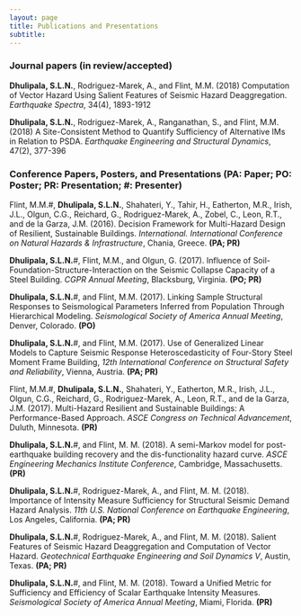 ```yaml
---
layout: page
title: Publications and Presentations
subtitle:
---
```


### Journal papers (in review/accepted)

**Dhulipala, S.L.N.**, Rodriguez-Marek, A., and Flint, M.M. (2018) Computation of Vector Hazard Using Salient Features of Seismic Hazard Deaggregation. *Earthquake Spectra*, 34(4), 1893-1912

**Dhulipala, S.L.N.**, Rodriguez-Marek, A., Ranganathan, S., and Flint, M.M. (2018) A Site-Consistent Method to Quantify Sufficiency of Alternative IMs in Relation to PSDA. *Earthquake Engineering and Structural Dynamics*, 47(2), 377-396

<!---

**Dhulipala, S.L.N.** and Flint, M.M. (2019) Non-Renewal Semi-Markov Functionality Recovery Model Accounting Multiple Disruptions for Infrastructure Resilience. *Reliability Engineering and System Safety* (in review)

**Dhulipala, S.L.N.** (2018) What is the Seismology of Accelerogram Amplitude Scaling? *Earthquake Spectra* (in review)

**Dhulipala, S.L.N.** and Flint, M.M. (2018) Bayesian Conditional Spectrum for Ground Motion Selection. *Earthquake Engineering and Structural Dynamics* (in review)

### Journal papers (in progress)

1. **Dhulipala, S.L.N.** and Baroud, H. The Markov Hierarchy in Infrastructure Resilience Assessment: From Single Hazard to Multihazards. *Structural Safety*

2. **Dhulipala, S.L.N.**, Bahrampouri, M., and Rodriguez-Marek, A. Optimal Intensity Measures for Site Response Prediction.

3. **Dhulipala, S.L.N.** Seismological Correctness of Accelerogram Scaling: Collapse Capacities and FEMA P695 Spectral Shape Factors. *Earthquake Spectra*

4. Flint, M. M., **Dhulipala, S.L.N.**, Esteghamati, M. Z., Gil, E., Kamalzare, S., Ladipo, T., Shahtaheri, Y., Tahir, H., Eatherton, M. R., de la Garza, J. M., Irish, J. L., Leon, R. T., Olgun, C. G., Reichard, G., Rodriguez-Marek, A., and Zobel, C. A Performance-Based Decision Support System for Design of Multi-Hazard Resilient Sustainable Buildings. *Natural Hazards Review*

-->

### Conference Papers, Posters, and Presentations (PA: Paper; PO: Poster; PR: Presentation; #: Presenter)

Flint, M.M.#, **Dhulipala, S.L.N.**, Shahateri, Y., Tahir, H., Eatherton, M.R., Irish, J.L., Olgun, C.G., Reichard, G., Rodriguez-Marek, A., Zobel, C., Leon, R.T., and de la Garza, J.M. (2016). Decision Framework for Multi-Hazard Design of Resilient, Sustainable Buildings. *International. International Conference on Natural Hazards & Infrastructure*, Chania, Greece. **(PA; PR)**

**Dhulipala, S.L.N.**#, Flint, M.M., and Olgun, G. (2017). Influence of Soil-Foundation-Structure-Interaction on the Seismic Collapse Capacity of a Steel Building. *CGPR Annual Meeting*, Blacksburg, Virginia. **(PO; PR)**

**Dhulipala, S.L.N.**#, and Flint, M.M. (2017). Linking Sample Structural Responses to Seismological Parameters Inferred from Population Through Hierarchical Modeling. *Seismological Society of America Annual Meeting*, Denver, Colorado. **(PO)**

**Dhulipala, S.L.N.**#, and Flint, M.M. (2017). Use of Generalized Linear Models to Capture Seismic Response Heteroscedasticity of Four-Story Steel Moment Frame Building, *12th International Conference on Structural Safety and Reliability*, Vienna, Austria. **(PA; PR)**

Flint, M.M.#, **Dhulipala, S.L.N.**, Shahateri, Y., Eatherton, M.R., Irish, J.L., Olgun, C.G., Reichard, G., Rodriguez-Marek, A., Leon, R.T., and de la Garza, J.M. (2017). Multi-Hazard Resilient and Sustainable Buildings:
A Performance-Based Approach. *ASCE Congress on Technical Advancement*, Duluth, Minnesota. **(PR)**

**Dhulipala, S.L.N.**#, and Flint, M. M. (2018). A semi-Markov model for post-earthquake building recovery and the dis-functionality hazard curve. *ASCE Engineering Mechanics Institute Conference*, Cambridge, Massachusetts. **(PR)**

**Dhulipala, S.L.N.**#, Rodriguez-Marek, A., and Flint, M. M. (2018). Importance of Intensity Measure Sufficiency for Structural Seismic Demand Hazard Analysis. *11th U.S. National Conference on Earthquake Engineering*, Los Angeles, California. **(PA; PR)**

**Dhulipala, S.L.N.**#, Rodriguez-Marek, A., and Flint, M. M. (2018). Salient Features of Seismic Hazard Deaggregation and Computation of Vector Hazard. *Geotechnical Earthquake Engineering and Soil Dynamics V*, Austin, Texas. **(PA; PR)**

**Dhulipala, S.L.N.**#, and Flint, M. M. (2018). Toward a Unified Metric for Sufficiency and Efficiency of Scalar Earthquake Intensity Measures. *Seismological Society of America Annual Meeting*, Miami, Florida. **(PR)**


